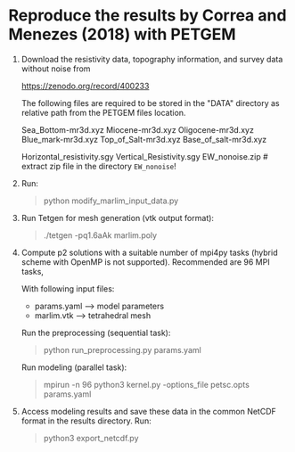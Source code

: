 Reproduce the results by Correa and Menezes (2018) with PETGEM
==============================================================

1. Download the resistivity data, topography information, and survey data
   without noise from

   https://zenodo.org/record/400233

   The following files are required to be stored in the "DATA"
   directory as relative path from the PETGEM files location.

   Sea_Bottom-mr3d.xyz
   Miocene-mr3d.xyz
   Oligocene-mr3d.xyz
   Blue_mark-mr3d.xyz
   Top_of_Salt-mr3d.xyz
   Base_of_salt-mr3d.xyz

   Horizontal_resistivity.sgy
   Vertical_Resistivity.sgy
   EW_nonoise.zip  # extract zip file in the directory `EW_nonoise`!

2. Run:

   > python modify_marlim_input_data.py

3. Run Tetgen for mesh generation (vtk output format):

   > ./tetgen -pq1.6aAk marlim.poly

4. Compute p2 solutions with a suitable number of mpi4py tasks (hybrid
   scheme with OpenMP is not supported). Recommended are 96 MPI tasks,

   With following input files:

    - params.yaml --> model parameters
    - marlim.vtk --> tetrahedral mesh

   Run the preprocessing (sequential task):

   > python run_preprocessing.py params.yaml

   Run modeling (parallel task):

   > mpirun -n 96 python3 kernel.py -options_file petsc.opts params.yaml


5. Access modeling results and save these data in the common NetCDF format
   in the results directory. Run:

   > python3 export_netcdf.py
